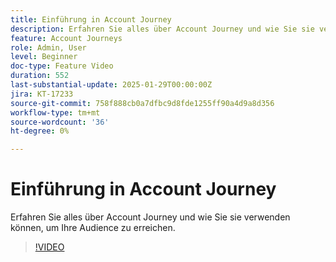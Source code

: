 ```yaml
---
title: Einführung in Account Journey
description: Erfahren Sie alles über Account Journey und wie Sie sie verwenden können, um Ihre Audience zu erreichen.
feature: Account Journeys
role: Admin, User
level: Beginner
doc-type: Feature Video
duration: 552
last-substantial-update: 2025-01-29T00:00:00Z
jira: KT-17233
source-git-commit: 758f888cb0a7dfbc9d8fde1255ff90a4d9a8d356
workflow-type: tm+mt
source-wordcount: '36'
ht-degree: 0%

---
```



# Einführung in Account Journey

Erfahren Sie alles über Account Journey und wie Sie sie verwenden können, um Ihre Audience zu erreichen.

>[!VIDEO](https://video.tv.adobe.com/v/3443216/?learn=on&enablevpops&captions=ger)
